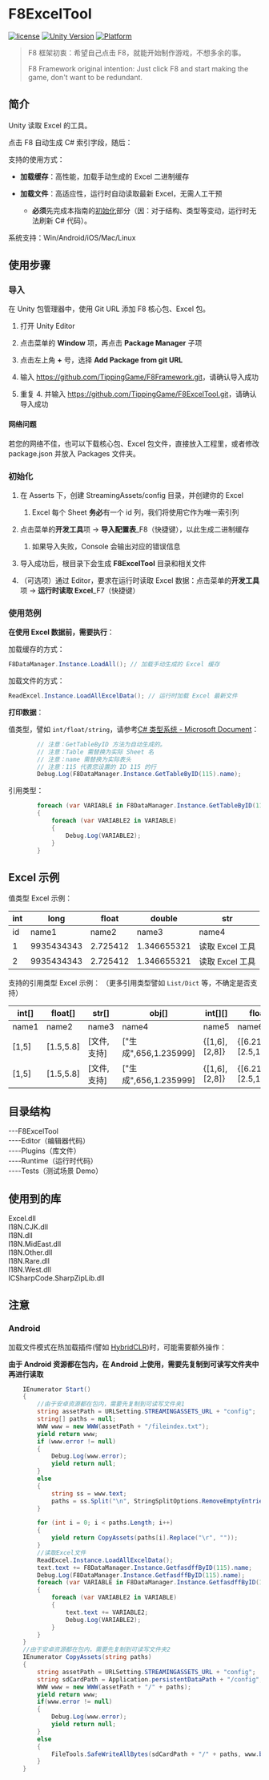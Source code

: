 # F8ExcelTool

[![license](http://img.shields.io/badge/license-MIT-green.svg)](https://opensource.org/licenses/MIT) [![Unity Version](https://img.shields.io/badge/unity-2021.3.15f1-blue)](https://unity.com) [![Platform](https://img.shields.io/badge/platform-Win%20%7C%20Android%20%7C%20iOS%20%7C%20Mac%20%7C%20Linux-orange)]()

> F8 框架初衷：希望自己点击 F8，就能开始制作游戏，不想多余的事。
> 
> F8 Framework original intention: Just click F8 and start making the game, don't want to be redundant.

## 简介

Unity 读取 Excel 的工具。

点击 F8 自动生成 C# 索引字段，随后：

支持的使用方式：

- **加载缓存**：高性能，加载手动生成的 Excel 二进制缓存

- **加载文件**：高适应性，运行时自动读取最新 Excel，无需人工干预

  - **必须**先完成本指南的[初始化](#初始化)部分（因：对于结构、类型等变动，运行时无法刷新 C# 代码）。

系统支持：Win/Android/iOS/Mac/Linux

## 使用步骤

### 导入

在 Unity 包管理器中，使用 Git URL 添加 F8 核心包、Excel 包。

1. 打开 Unity Editor

2. 点击菜单的 **Window** 项，再点击 **Package Manager** 子项

3. 点击左上角 **+** 号，选择 **Add Package from git URL**

4. 输入 <https://github.com/TippingGame/F8Framework.git>，请确认导入成功

5. 重复 4. 并输入 <https://github.com/TippingGame/F8ExcelTool.git>，请确认导入成功

#### 网络问题

若您的网络不佳，也可以下载核心包、Excel 包文件，直接放入工程里，或者修改 package.json 并放入 Packages 文件夹。

### 初始化

1. 在 Asserts 下，创建 StreamingAssets/config 目录，并创建你的 Excel

    1. Excel 每个 Sheet **务必**有一个 id 列，我们将使用它作为唯一索引列

2. 点击菜单的**开发工具**项 -> **导入配置表**\_F8（快捷键），以此生成二进制缓存

    1. 如果导入失败，Console 会输出对应的错误信息

3. 导入成功后，根目录下会生成 **F8ExcelTool** 目录和相关文件

4. （可选项）通过 Editor，要求在运行时读取 Excel 数据：点击菜单的**开发工具**项 -> **运行时读取 Excel**\_F7（快捷键）

### 使用范例

**在使用 Excel 数据前，需要执行**：

加载缓存的方式：

```C#
F8DataManager.Instance.LoadAll(); // 加载手动生成的 Excel 缓存
```

加载文件的方式：

```C#
ReadExcel.Instance.LoadAllExcelData(); // 运行时加载 Excel 最新文件
```

**打印数据**：

值类型，譬如 `int/float/string`，请参考[C# 类型系统 - Microsoft Document](https://learn.microsoft.com/zh-cn/dotnet/csharp/fundamentals/types/#value-types)：

```C#
        // 注意：GetTableByID 方法为自动生成的。
        // 注意：Table 需替换为实际 Sheet 名
        // 注意：name 需替换为实际表头
        // 注意：115 代表您设置的 ID 115 的行
        Debug.Log(F8DataManager.Instance.GetTableByID(115).name);
```

引用类型：

```C#
        foreach (var VARIABLE in F8DataManager.Instance.GetTableByID(113).llliststr)
        {
            foreach (var VARIABLE2 in VARIABLE)
            {
                Debug.Log(VARIABLE2);
            }
        }
```

## Excel 示例

值类型 Excel 示例：

| int | long       | float    | double      | str             |
| --- | ---------- | -------- | ----------- | --------------- |
| id  | name1      | name2    | name3       | name4           |
| 1   | 9935434343 | 2.725412 | 1.346655321 | 读取 Excel 工具 |
| 2   | 9935434343 | 2.725412 | 1.346655321 | 读取 Excel 工具 |

支持的引用类型 Excel 示例：
（更多引用类型譬如 `List/Dict` 等，不确定是否支持）

| int\[] | float\[]   | str\[]       | obj\[]                 | int\[]\[]       | float\[]\[]                   | str\[]\[]                       |
| ------ | ---------- | ------------ | ---------------------- | --------------- | ----------------------------- | ------------------------------- |
| name1  | name2      | name3        | name4                  | name5           | name6                         | name7                           |
| \[1,5] | \[1.5,5.8] | \[文件,支持] | \["生成",656,1.235999] | {\[1,6],\[2,8]} | {\[6.215,6.12],\[2.5,14.556]} | {\[自动,格式],\[tipping,excel]} |
| \[1,5] | \[1.5,5.8] | \[文件,支持] | \["生成",656,1.235999] | {\[1,6],\[2,8]} | {\[6.215,6.12],\[2.5,14.556]} | {\[自动,格式],\[tipping,excel]} |

## 目录结构

\---F8ExcelTool\
\----Editor（编辑器代码）\
\----Plugins（库文件）\
\----Runtime（运行时代码）\
\----Tests（测试场景 Demo）

## 使用到的库

Excel.dll\
I18N.CJK.dll\
I18N.dll\
I18N.MidEast.dll\
I18N.Other.dll\
I18N.Rare.dll\
I18N.West.dll\
ICSharpCode.SharpZipLib.dll

## 注意

### Android

加载文件模式在热加载插件(譬如 [HybridCLR](https://github.com/focus-creative-games/hybridclr))时，可能需要额外操作：

**由于 Android 资源都在包内，在 Android 上使用，需要先复制到可读写文件夹中再进行读取**

```C#
    IEnumerator Start()
    {
        //由于安卓资源都在包内，需要先复制到可读写文件夹1
        string assetPath = URLSetting.STREAMINGASSETS_URL + "config";
        string[] paths = null;
        WWW www = new WWW(assetPath + "/fileindex.txt");
        yield return www;
        if (www.error != null)
        {
            Debug.Log(www.error);
            yield return null;
        }
        else
        {
            string ss = www.text;
            paths = ss.Split("\n", StringSplitOptions.RemoveEmptyEntries);
        }

        for (int i = 0; i < paths.Length; i++)
        {
            yield return CopyAssets(paths[i].Replace("\r", ""));
        }
        //读取Excel文件
        ReadExcel.Instance.LoadAllExcelData();
        text.text += F8DataManager.Instance.GetfasdffByID(115).name;
        Debug.Log(F8DataManager.Instance.GetfasdffByID(115).name);
        foreach (var VARIABLE in F8DataManager.Instance.GetfasdffByID(113).llliststr)
        {
            foreach (var VARIABLE2 in VARIABLE)
            {
                text.text += VARIABLE2;
                Debug.Log(VARIABLE2);
            }
        }
    }
    //由于安卓资源都在包内，需要先复制到可读写文件夹2
    IEnumerator CopyAssets(string paths)
    {
        string assetPath = URLSetting.STREAMINGASSETS_URL + "config";
        string sdCardPath = Application.persistentDataPath + "/config";
        WWW www = new WWW(assetPath + "/" + paths);
        yield return www;
        if(www.error != null)
        {
            Debug.Log(www.error);
            yield return null;
        }
        else
        {
            FileTools.SafeWriteAllBytes(sdCardPath + "/" + paths, www.bytes);
        }
    }
```
